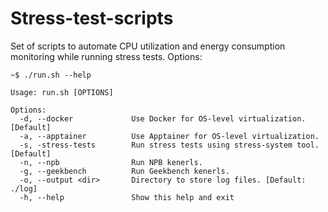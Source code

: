 # Stress-test-scripts

Set of scripts to automate CPU utilization and energy consumption monitoring while running stress tests. Options:

````shell
~$ ./run.sh --help

Usage: run.sh [OPTIONS]

Options:
  -d, --docker             Use Docker for OS-level virtualization. [Default]
  -a, --apptainer          Use Apptainer for OS-level virtualization.
  -s, -stress-tests        Run stress tests using stress-system tool. [Default]
  -n, --npb                Run NPB kenerls.
  -g, --geekbench          Run Geekbench kenerls.
  -o, --output <dir>       Directory to store log files. [Default: ./log]      
  -h, --help               Show this help and exit
````





